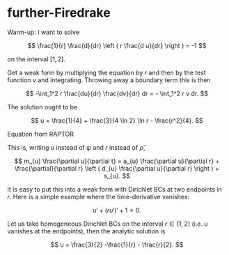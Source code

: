 # further-Firedrake

Warm-up: I want to solve

$$
\frac{1}{r} \frac{d}{dr} \left ( r \frac{d u}{dr} \right ) = -1
$$

on the interval $[1,2]$.

Get a weak form by multiplying the equation by $r$ and then by the test function $v$ and integrating.  Throwing away a boundary term this is then

$$
-\int_1^2 r \frac{du}{dr} \frac{dv}{dr} dr = - \int_1^2 r v dr.
$$

The solution ought to be

$$
u = \frac{1}{4} + \frac{3}{4 \ln 2} \ln r - \frac{r^2}{4}.
$$

Equation from RAPTOR

This is, writing $u$ instead of $\psi$ and $r$ instead of $\hat{\rho}$,

$$
m_{u} \frac{\partial u}{\partial t} = a_{u} \frac{\partial u}{\partial r} + \frac{\partial}{\partial r} \left (  d_{u} \frac{\partial u}{\partial r} \right ) + s_{u}.
$$

It is easy to put this into a weak form with Dirichlet BCs at two endpoints in $r$.  Here is a simple example where the time-derivative vanishes:

$$
u' + \left ( r u' \right )' + 1 = 0.
$$

Let us take homogeneous Dirichlet BCs on the interval $r \in [1,2]$ (i.e. $u$ vanishes at the endpoints), then the analytic solution is

$$
u = \frac{3}{2} -\frac{1}{r} - \frac{r}{2}.
$$
